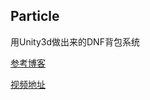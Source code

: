 ## Particle

用Unity3d做出来的DNF背包系统

[参考博客](https://blog.kinpzz.com/2016/05/21/unity3d-ugui-Inventory/)

[视频地址](https://www.bilibili.com/video/av24388378/)